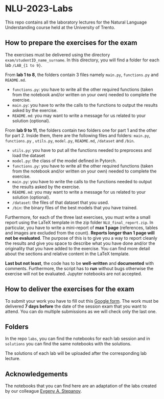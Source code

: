 # NLU-2023-Labs

This repo contains all the laboratory lectures for the Natural Language Understanding course held at the University of Trento.
<br>
## How to prepare the exercises for the exam
The exercises must be delivered using the directory `exam/studentID_name_surname`. In this directory, you will find a folder for each lab `/LAB_{1 to 9}`.

From **lab 1 to 8**, the folders contain 3 files namely `main.py`, `functions.py` and `README.md`.

-  `functions.py`: you have to write all the other required functions (taken from the notebook and/or written on your own) needed to complete the exercise.
-  `main.py`: you have to write the calls to the functions to output the results asked by the exercise.
-  `README.md`: you may want to write a message for us related to your solution (optional).

From **lab 9 to 11**, the folders contain two folders one for part 1 and the other for part 2. Inside them, there are the following files and folders: `main.py`, `functions.py` ,  `utils.py`,  `model.py`,  `README.md`, `/dataset` and `/bin`.

- `utils.py`: you have to put all the functions needed to preprocess and load the dataset
- `model.py`: the class of the model defined in Pytorch.
-  `functions.py`: you have to write all the other required functions (taken from the notebook and/or written on your own) needed to complete the exercise.
- `main.py`: you have to write the calls to the functions needed to output the results asked by the exercise.
- `README.md`: you may want to write a message for us related to your solution (optional).
- `/dataset`: the files of that dataset that you used.
- `/bin`: the binary files of the best models that you have trained.

Furthermore, for each of the three last exercises, you must write a small report using the LaTeX template in the zip folder  `NLU_final_report.zip`. In particular, you have to write a mini-report of **max 1 page** (references, tables and images are excluded from the count). **Reports longer than 1 page will not be evaluated**. The purpose of this is to give you a way to report cleanly the results and give you space to describe what you have done and/or the originality that you have added to the exercise. You can find more detail about the sections and relative content in the LaTeX template.

**Last but not least**, the code has to be **well-written** and **documented** with comments. Furthermore, the script has to **run** without bugs otherwise the exercise will not be evaluated. Jupyter notebooks are not accepted.
<br>
## How to deliver the exercises for the exam
To submit your work you have to fill out this [Google form](https://forms.gle/bNuFop96PGxyPJ347). The work must be delivered **7 days before** the date of the session exam that you want to attend. You can do multiple submissions as we will check only the last one.
<br>

## Folders
In the repo `labs`, you can find the notebooks for each lab session and in `solutions` you can find the same notebooks with the solutions.
<br>

The solutions of each lab will be uploaded after the corresponding lab lecture.

## Acknowledgements
The notebooks that you can find here are an adaptation of the labs created by our colleague [Evgeny A. Stepanov](https://github.com/esrel).
